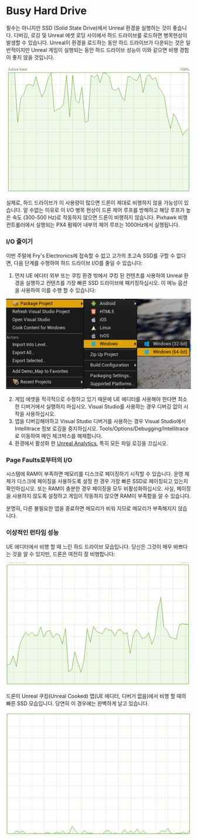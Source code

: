 # Busy Hard Drive

필수는 아니지만 SSD (Solid State Drive)에서 Unreal 환경을 실행하는 것이 좋습니다.
디버깅, 로깅 및 Unreal 에셋 로딩 사이에서 하드 드라이브를 로드하면 병목현상이 발생할 수 있습니다.
Unreal이 환경을 로드하는 동안 하드 드라이브가 다운되는 것은 일반적이지만 Unreal 게임이 실행되는 동안 하드 드라이브 성능이 이와 같으면 비행 경험이 좋지 않을 것입니다.

![Busy Hard Drive](images/busy_hard_drive.png)

실제로, 하드 드라이브가 이 사용량이 많으면 드론이 제대로 비행하지 않을 가능성이 있습니다.
알 수없는 이유로 이 I/O 병목 현상이 드론 제어 루프를 방해하고 해당 루프가 높은 속도 (300-500 Hz)로 작동하지 않으면 드론이 비행하지 않습니다.
Pixhawk 비행 컨트롤러에서 실행되는 PX4 펌웨어 내부의 제어 루프는 1000Hz에서 실행됩니다.

### I/O 줄이기

이번 주말에 Fry's Electronics에 접속할 수 없고 고가의 초고속 SSD를 구할 수 없다면,
다음 단계를 수행하여 하드 드라이브 I/O를 줄일 수 있습니다:

1. 먼저 UE 에디터 외부 또는 쿠킹 환경 밖에서 쿠킹 된 컨텐츠를 사용하여 Unreal 환경을 실행하고 컨텐츠를 가장 빠른 SSD 드라이브에 패키징하십시오.
이 메뉴 옵션을 사용하여 이를 수행 할 수 있습니다:

![Package Unreal Project](images/package_unreal.png)

2. 게임 에셋을 적극적으로 수정하고 있기 때문에 UE 에디터를 사용해야 한다면 최소한 디버거에서 실행하지 마십시오.
Visual Studio를 사용하는 경우 디버깅 없이 시작을 사용하십시오.
3. 앱을 디버깅해야하고 Visual Studio 디버거를 사용하는 경우 Visual Studio에서 Intellitrace 정보 로깅을 중지하십시오.
Tools/Options/Debugging/Intellitrace로 이동하여 메인 체크박스를 해제합니다.
4. 환경에서 활성화 한 [Unreal Analytics](https://docs.unrealengine.com/latest/INT/Gameplay/Analytics/index.html), 특히 모든 파일 로깅을 끄십시오.

### Page Faults로부터의 I/O

시스템에 RAM이 부족하면 메모리를 디스크로 페이징하기 시작할 수 있습니다.
운영 체제가 디스크에 페이징을 사용하도록 설정 한 경우 가장 빠른 SSD로 페이징되고 있는지 확인하십시오.
또는 RAM이 충분한 경우 페이징을 모두 비활성화하십시오.
사실, 페이징을 사용하지 않도록 설정하고 게임이 작동하지 않으면 RAM이 부족함을 알 수 있습니다.

분명히, 다른 불필요한 앱을 종료하면 메모리가 비워 지므로 메모리가 부족해지지 않습니다.

### 이상적인 런타임 성능

UE 에디터에서 비행 할 때 느린 하드 드라이브 모습입니다.
당신은 그것이 매우 바쁘다는 것을 알 수 있지만, 드론은 여전히 ​​잘 비행합니다:

![Package Unreal Project](images/ue_hard_drive.png)

드론이 Unreal 쿠킹(Unreal Cooked) 앱(UE 에디터, 디버거 없음)에서 비행 할 때의 빠른 SSD 모습입니다.
당연히 이 경우에는 완벽하게 날고 있습니다.

![Package Unreal Project](images/cooked_ssd.png)
